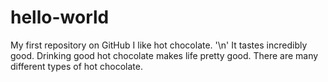 # hello-world
My first repository on GitHub
I like hot chocolate. '\n'
It tastes incredibly good.
Drinking good hot chocolate makes life pretty good.
There are many different types of hot chocolate.
